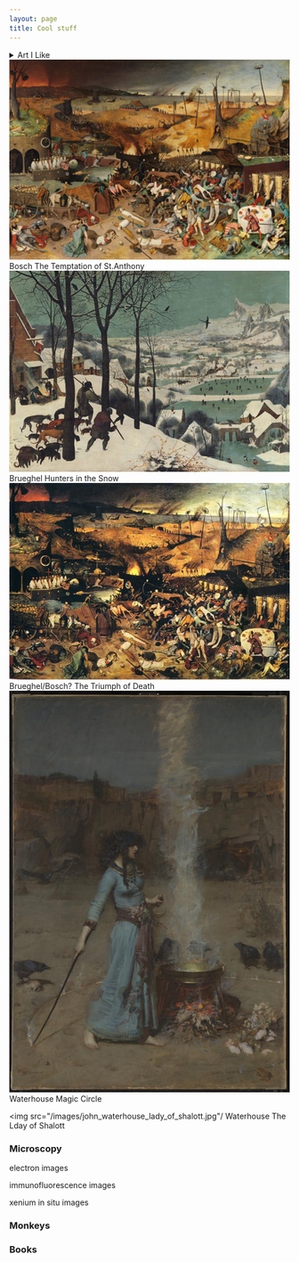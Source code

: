 ```yaml
---
layout: page
title: Cool stuff
---
```


<details>
  <summary>Art I Like</summary>
  <a target="_blank" href="The_Triumph_of_Death_by_Pieter_Bruegel_the_Elder.jpg">
  <img src="/thumbnail/Brueghel-the-triumph-of-death.jpg" alt="test" width="600" height="400">
  </a>
</details>

    
  <img src="/The_Triumph_of_Death_by_Pieter_Bruegel_the_Elder.jpg"/>
  Bosch The Temptation of St.Anthony
  
  <img src="/images/Brueghel_hunters_in_the_snow.jpg"/>
  Brueghel Hunters in the Snow
 
  <img src="/images/Brueghel-the-triumph-of-death.jpg"/>
  Brueghel/Bosch? The Triumph of Death
  
  <img src="/images/john_waterhouse_magic_circle.jpg" width="750"/>
  Waterhouse Magic Circle
  
  <img src="/images/john_waterhouse_lady_of_shalott.jpg"/
  Waterhouse The Lday of Shalott


### Microscopy
electron images


immunofluorescence images


xenium in situ images

### Monkeys


### Books


<br>
<br>
<br>





